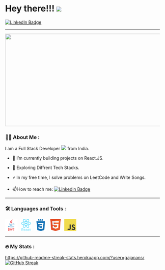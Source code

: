 <h1>
  Hey there!!!
  <img src="https://media.giphy.com/media/RbDKaczqWovIugyJmW/giphy.gif width="30px"/>
</h1>

<div id="badges">
                <a href="https://www.linkedin.com/in/gajanansr">
                  <img src="https://img.shields.io/badge/LinkedIn-blue?style=for-the-badge&logo=linkedin&logoColor=white" alt="LinkedIn Badge"/>
                                                                                                                                              </a>
</div>
                                                                                                                                              
 ---
                                                                                                                                           
<div align="center">
  <img src="https://media.giphy.com/media/SWoSkN6DxTszqIKEqv/giphy.gif" width="600" height="300"/>
</div>

### :man_technologist: About Me :

  
I am a Full Stack Developer <img src="https://media.giphy.com/media/WUlplcMpOCEmTGBtBW/giphy.gif" width="30"> from India.
                                                                                               
- :telescope: I’m currently building projects on React.JS.

- :seedling: Exploring Diffrent Tech Stacks.

- :zap: In my free time, I solve problems on LeetCode and Write Songs.

- :mailbox:How to reach me: [![Linkedin Badge](https://img.shields.io/badge/-kakbar-blue?style=flat&logo=Linkedin&logoColor=white)](https://www.linkedin.com/in/gajanansr)  
                                          
---

### :hammer_and_wrench: Languages and Tools :
<div>
  <img src="https://github.com/devicons/devicon/blob/master/icons/java/java-original-wordmark.svg" title="Java" alt="Java" width="40" height="40"/>&nbsp;
  <img src="https://github.com/devicons/devicon/blob/master/icons/react/react-original-wordmark.svg" title="React" alt="React" width="40" height="40"/>&nbsp;
  <img src="https://github.com/devicons/devicon/blob/master/icons/css3/css3-plain-wordmark.svg"  title="CSS3" alt="CSS" width="40" height="40"/>&nbsp;
  <img src="https://github.com/devicons/devicon/blob/master/icons/html5/html5-original.svg" title="HTML5" alt="HTML" width="40" height="40"/>&nbsp;
  <img src="https://github.com/devicons/devicon/blob/master/icons/javascript/javascript-original.svg" title="JavaScript" alt="JavaScript" width="40" height="40"/>&nbsp;
</div>
                                                                                                            
---

### :fire: My Stats :
https://github-readme-streak-stats.herokuapp.com/?user=gajanansr
[![GitHub Streak](http://github-readme-streak-stats.herokuapp.com?user=gajanansr)](https://git.io/streak-stats)                                                                                                            
                                                                                                            
                                                                                                            
                                                                                                            
                                                                                                            
                                                                                                            
 <!--
**gajanansr/gajanansr** is a ✨ _special_ ✨ repository because its `README.md` (this file) appears on your GitHub profile.

Here are some ideas to get you started:

- 🔭 I’m currently working on ...
- 🌱 I’m currently learning ...
- 👯 I’m looking to collaborate on ...
- 🤔 I’m looking for help with ...
- 💬 Ask me about ...
- 📫 How to reach me: ...
- 😄 Pronouns: ...
- ⚡ Fun fact: ...
-->

